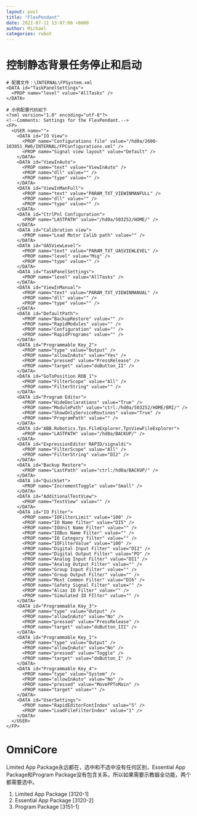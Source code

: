 ```yaml
---
layout: post
title: "FlexPendant"
date: 2021-07-11 13:07:00 +0800
author: Michael
categories: robot
---
```


# 控制静态背景任务停止和启动
	# 配置文件：\INTERNAL\FPSystem.xml
    <DATA id="TaskPanelSettings">
      <PROP name="level" value="AllTasks" />
    </DATA>

	# 示例配置代码如下
	<?xml version="1.0" encoding="utf-8"?>
	<!--Comments: Settings for the FlexPendant.-->
	<FP>
	  <USER name="">
	    <DATA id="IO View">
	      <PROP name="Configurations file" value="/hd0a/2600-103051_RW6/INTERNAL/FPConfigurations.xml" />
	      <PROP name="Signal view layout" value="Default" />
	    </DATA>
	    <DATA id="ViewInAuto">
	      <PROP name="text" value="ViewInAuto" />
	      <PROP name="dll" value="" />
	      <PROP name="type" value="" />
	    </DATA>
	    <DATA id="ViewInManFull">
	      <PROP name="text" value="PARAM_TXT_VIEWINMANFULL" />
	      <PROP name="dll" value="" />
	      <PROP name="type" value="" />
	    </DATA>
	    <DATA id="CtrlPnl Configuration">
	      <PROP name="LASTPATH" value="/hd0a/503252/HOME/" />
	    </DATA>
	    <DATA id="Calibration view">
	      <PROP name="Load Motor Calib path" value="" />
	    </DATA>
	    <DATA id="UASViewLevel">
	      <PROP name="text" value="PARAM_TXT_UASVIEWLEVEL" />
	      <PROP name="level" value="Msg" />
	      <PROP name="type" value="" />
	    </DATA>
	    <DATA id="TaskPanelSettings">
	      <PROP name="level" value="AllTasks" />
	    </DATA>
	    <DATA id="ViewInManual">
	      <PROP name="text" value="PARAM_TXT_VIEWINMANUAL" />
	      <PROP name="dll" value="" />
	      <PROP name="type" value="" />
	    </DATA>
	    <DATA id="DefaultPath">
	      <PROP name="BackupRestore" value="" />
	      <PROP name="RapidModules" value="" />
	      <PROP name="Configuration" value="" />
	      <PROP name="RapidPrograms" value="" />
	    </DATA>
	    <DATA id="Programmable Key_2">
	      <PROP name="type" value="Output" />
	      <PROP name="allowInAuto" value="Yes" />
	      <PROP name="pressed" value="PressRelease" />
	      <PROP name="target" value="doButton_II" />
	    </DATA>
	    <DATA id="GoToPosition ROB_1">
	      <PROP name="FilterScope" value="All" />
	      <PROP name="FilterString" value="" />
	    </DATA>
	    <DATA id="Program Editor">
	      <PROP name="HideDeclarations" value="True" />
	      <PROP name="ModulePath" value="ctrl:/hd0a/503252/HOME/BRI/" />
	      <PROP name="ShowOnlyServiceRoutines" value="True" />
	      <PROP name="ProgramPath" value="" />
	    </DATA>
	    <DATA id="ABB.Robotics.Tps.FileExplorer.TpsViewFileExplorer">
	      <PROP name="LASTPATH" value="/hd0a/BACKUP/" />
	    </DATA>
	    <DATA id="ExpressionEditor RAPID/signaldi">
	      <PROP name="FilterScope" value="All" />
	      <PROP name="FilterString" value="DI2" />
	    </DATA>
	    <DATA id="Backup Restore">
	      <PROP name="LastPath" value="ctrl:/hd0a/BACKUP/" />
	    </DATA>
	    <DATA id="QuickSet">
	      <PROP name="IncrementToggle" value="Small" />
	    </DATA>
	    <DATA id="AdditionalTestView">
	      <PROP name="TestView" value="" />
	    </DATA>
	    <DATA id="IO Filter">
	      <PROP name="IOFilterLimit" value="100" />
	      <PROP name="IO Name filter" value="DI5" />
	      <PROP name="IOUnit Name Filter" value="" />
	      <PROP name="IOBus Name Filter" value="" />
	      <PROP name="IO Category filter" value="" />
	      <PROP name="IOFilterValue" value="100" />
	      <PROP name="Digital Input Filter" value="DI2" />
	      <PROP name="Digital Output Filter" value="PO" />
	      <PROP name="Analog Input Filter" value="DI1" />
	      <PROP name="Analog Output Filter" value="" />
	      <PROP name="Group Input Filter" value="" />
	      <PROP name="Group Output Filter" value="" />
	      <PROP name="Most Common Filter" value="DI6" />
	      <PROP name="Safety Signal Filter" value="" />
	      <PROP name="Alias IO Filter" value="" />
	      <PROP name="Simulated IO FIlter" value="" />
	    </DATA>
	    <DATA id="Programmable Key_3">
	      <PROP name="type" value="Output" />
	      <PROP name="allowInAuto" value="No" />
	      <PROP name="pressed" value="PressRelease" />
	      <PROP name="target" value="doButton_III" />
	    </DATA>
	    <DATA id="Programmable Key_1">
	      <PROP name="type" value="Output" />
	      <PROP name="allowInAuto" value="No" />
	      <PROP name="pressed" value="Toggle" />
	      <PROP name="target" value="doButton_I" />
	    </DATA>
	    <DATA id="Programmable Key_4">
	      <PROP name="type" value="System" />
	      <PROP name="allowInAuto" value="No" />
	      <PROP name="pressed" value="MovePPToMain" />
	      <PROP name="target" value="" />
	    </DATA>
	    <DATA id="UserSettings">
	      <PROP name="RapidEditorFontIndex" value="5" />
	      <PROP name="LoadFileFilterIndex" value="1" />
	    </DATA>
	  </USER>
	</FP>

# OmniCore
Limited App Package永远都在，选中和不选中没有任何区别，Essential App Package和Program Package没有包含关系，所以如果需要示教器全功能，两个都需要选中。  

1. Limited App Package [3120-1]
1. Essential App Package [3120-2]
1. Program Package [3151-1]
